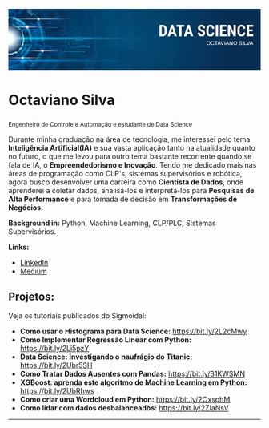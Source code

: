 <p align="center">
  <img src="banner.png" >
</p>

# Octaviano Silva
<sub>Engenheiro de Controle e Automação e estudante de Data Science</sub>

Durante minha graduação na área de tecnologia, me interessei pelo tema **Inteligência Artificial(IA)** e sua vasta aplicação tanto na atualidade quanto no futuro, o que me levou para outro tema bastante recorrente quando se fala de IA, o **Empreendedorismo e Inovação**. Tendo me dedicado mais nas áreas de programação como CLP's, sistemas supervisórios e robótica, agora busco desenvolver uma carreira como **Cientista de Dados**, onde aprenderei a coletar dados, analisá-los e interpretá-los para **Pesquisas de Alta Performance** e para tomada de decisão em **Transformações de Negócios**.

**Background in:** Python, Machine Learning, CLP/PLC, Sistemas Supervisórios.

**Links:**
* [LinkedIn]()
* [Medium](https://medium.com/@silv.octaviano)


## Projetos:
Veja os tutoriais publicados do Sigmoidal:

* **Como usar o Histograma para Data Science:** https://bit.ly/2L2cMwy
* **Como Implementar Regressão Linear com Python:** https://bit.ly/2Li5pzY
* **Data Science: Investigando o naufrágio do Titanic:** https://bit.ly/2Ubr5SH
* **Como Tratar Dados Ausentes com Pandas:** https://bit.ly/31KWSMN
* **XGBoost: aprenda este algoritmo de Machine Learning em Python:** https://bit.ly/2UbRhws
* **Como criar uma Wordcloud em Python:** https://bit.ly/2OxsphM
* **Como lidar com dados desbalanceados:** https://bit.ly/2ZlaNsV

---



